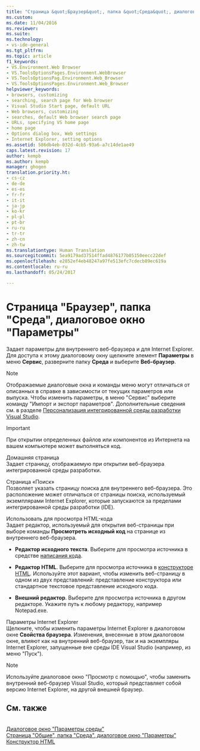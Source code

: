 ```yaml
---
title: "Страница &quot;Браузер&quot;, папка &quot;Среда&quot;, диалоговое окно &quot;Параметры&quot; | Документы Майкрософт"
ms.custom: 
ms.date: 11/04/2016
ms.reviewer: 
ms.suite: 
ms.technology:
- vs-ide-general
ms.tgt_pltfrm: 
ms.topic: article
f1_keywords:
- VS.Environment.Web Browser
- VS.ToolsOptionsPages.Environment.WebBrowser
- VS.ToolsOptionsPag.Environment.Web_Browser
- VS.ToolsOptionsPages.Environment.Web_Browser
helpviewer_keywords:
- browsers, customizing
- searching, search page for Web browser
- Visual Studio Start page, default URL
- Web browsers, customizing
- searches, default Web browser search page
- URLs, specifying VS home page
- home page
- Options dialog box, Web settings
- Internet Explorer, setting options
ms.assetid: 586db4eb-032d-4cb5-93a6-a7c14de1ae49
caps.latest.revision: 17
author: kempb
ms.author: kempb
manager: ghogen
translation.priority.ht:
- cs-cz
- de-de
- es-es
- fr-fr
- it-it
- ja-jp
- ko-kr
- pl-pl
- pt-br
- ru-ru
- tr-tr
- zh-cn
- zh-tw
ms.translationtype: Human Translation
ms.sourcegitcommit: 5ea9179ad37514ffad4876177b05150eecc22def
ms.openlocfilehash: e2852ef4eb48247a97fe513efc7cdecb89ec619a
ms.contentlocale: ru-ru
ms.lasthandoff: 05/24/2017

---
```

# Страница "Браузер", папка "Среда", диалоговое окно "Параметры"
<a id="web-browser-environment-options-dialog-box" class="xliff"></a>
Задает параметры для внутреннего веб-браузера и для Internet Explorer. Для доступа к этому диалоговому окну щелкните элемент **Параметры** в меню **Сервис**, разверните папку **Среда** и выберите **Веб-браузер**.  
  
> [!NOTE]
>  Отображаемые диалоговые окна и команды меню могут отличаться от описанных в справке в зависимости от текущих параметров или выпуска. Чтобы изменить параметры, в меню "Сервис" выберите команду "Импорт и экспорт параметров". Дополнительные сведения см. в разделе [Персонализация интегрированной среды разработки Visual Studio](../../ide/personalizing-the-visual-studio-ide.md).  
  
> [!IMPORTANT]
>  При открытии определенных файлов или компонентов из Интернета на вашем компьютере может выполняться код.  
  
 Домашняя страница  
 Задает страницу, отображаемую при открытии веб-браузера интегрированной среды разработки.  
  
 Страница «Поиск»  
 Позволяет указать страницу поиска для внутреннего веб-браузера. Это расположение может отличаться от страницы поиска, используемый экземплярами Internet Explorer, которые запускаются за пределами интегрированной среды разработки (IDE).  
  
 Использовать для просмотра HTML-кода  
 Задает редактор, используемый для открытия веб-страницы при выборе команды **Просмотреть исходный код** на странице из внутреннего веб-браузера.  
  
-   **Редактор исходного текста**. Выберите для просмотра источника в средстве [написания кода](../../ide/writing-code-in-the-code-and-text-editor.md).  
  
-   **Редактор HTML**. Выберите для просмотра источника в [конструкторе HTML](http://msdn.microsoft.com/Library/640043cc-3657-4677-a091-bc315e636477). Используйте этот вариант, чтобы изменить веб-страницу в одном из двух представлений: представление конструктора или стандартное текстовое представление исходного кода.  
  
-   **Внешний редактор**. Выберите для просмотра источника в другом редакторе. Укажите путь к любому редактору, например Notepad.exe.  
  
 Параметры Internet Explorer  
 Щелкните, чтобы изменить параметры Internet Explorer в диалоговом окне **Свойства браузера**. Изменения, внесенные в этом диалоговом окне, влияют как на внутренний веб-браузер, так и на экземпляры Internet Explorer, запущенные вне среды IDE Visual Studio (например, из меню "Пуск").  
  
> [!NOTE]
>  Используйте диалоговое окно "Просмотр с помощью", чтобы заменить внутренний веб-браузер Visual Studio, который представляет собой версию Internet Explorer, на другой внешней браузер.  
  
## См. также
<a id="see-also" class="xliff"></a>  
 [Диалоговое окно "Параметры среды"](../../ide/reference/environment-options-dialog-box.md)   
 [Страница "Общие", папка "Среда", диалоговое окно "Параметры"](../../ide/reference/general-environment-options-dialog-box.md)   
 [Конструктор HTML](http://msdn.microsoft.com/Library/640043cc-3657-4677-a091-bc315e636477)
